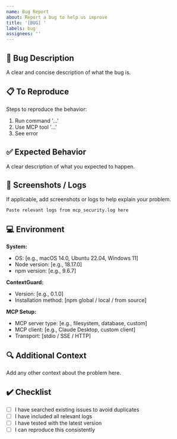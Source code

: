 ```yaml
---
name: Bug Report
about: Report a bug to help us improve
title: '[BUG] '
labels: bug
assignees: ''
---
```


## 🐛 Bug Description

A clear and concise description of what the bug is.

## 📋 To Reproduce

Steps to reproduce the behavior:
1. Run command '...'
2. Use MCP tool '...'
3. See error

## ✅ Expected Behavior

A clear description of what you expected to happen.

## 📸 Screenshots / Logs

If applicable, add screenshots or logs to help explain your problem.

```
Paste relevant logs from mcp_security.log here
```

## 💻 Environment

**System:**
- OS: [e.g., macOS 14.0, Ubuntu 22.04, Windows 11]
- Node version: [e.g., 18.17.0]
- npm version: [e.g., 9.6.7]

**ContextGuard:**
- Version: [e.g., 0.1.0]
- Installation method: [npm global / local / from source]

**MCP Setup:**
- MCP server type: [e.g., filesystem, database, custom]
- MCP client: [e.g., Claude Desktop, custom client]
- Transport: [stdio / SSE / HTTP]

## 🔍 Additional Context

Add any other context about the problem here.

## ✔️ Checklist

- [ ] I have searched existing issues to avoid duplicates
- [ ] I have included all relevant logs
- [ ] I have tested with the latest version
- [ ] I can reproduce this consistently